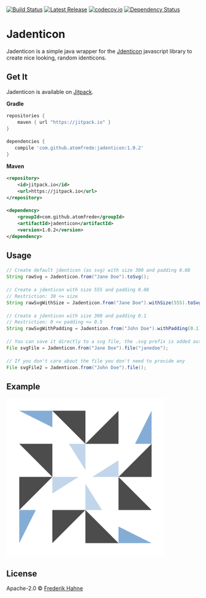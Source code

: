 [![Build Status](https://travis-ci.org/atomfrede/jadenticon.svg?branch=master)](https://travis-ci.org/atomfrede/jadenticon)
[![Latest Release](https://jitpack.io/v/atomfrede/jadenticon.svg?style=flat-square)](https://jitpack.io/#atomfrede/jadenticon)
[![codecov.io](https://codecov.io/github/atomfrede/jadenticon/coverage.svg?branch=master)](https://codecov.io/github/atomfrede/jadenticon?branch=master)
[![Dependency Status](https://www.versioneye.com/user/projects/56ce019e6b21e5003abcd54c/badge.svg?style=flat)](https://www.versioneye.com/user/projects/56ce019e6b21e5003abcd54c)

# Jadenticon

Jadenticon is a simple java wrapper for the [Jdenticon](https://jdenticon.com/) javascript library to create nice looking, random identicons.

## Get It

Jadenticon is available on [Jitpack](https://jitpack.io/).

**Gradle**

```groovy
repositories {
    maven { url "https://jitpack.io" }
}

dependencies {
   compile 'com.github.atomfrede:jadenticon:1.0.2'
}
```

**Maven**

```xml
<repository>
    <id>jitpack.io</id>
    <url>https://jitpack.io</url>
</repository>

<dependency>
    <groupId>com.github.atomfrede</groupId>
	<artifactId>jadenticon</artifactId>
	<version>1.0.2</version>
</dependency>
```

## Usage

```java
// Create default jdenticon (as svg) with size 300 and padding 0.08
String rawSvg = Jadenticon.from("Jane Doe").toSvg();

// Create a jdenticon with size 555 and padding 0.08
// Restriction: 30 <= size
String rawSvgWithSize = Jadenticon.from("Jane Doe").withSize(555).toSvg();

// Create a jdenticon with size 300 and padding 0.1
// Restriction: 0 <= padding <= 0.5
String rawSvgWithPadding = Jadenticon.from("John Doe").withPadding(0.1);

// You can save it directly to a svg file, the .svg prefix is added automatically
File svgFile = Jadenticon.from("Jane Doe").file("janedoe");

// If you don't care about the file you don't need to provide any
File svgFile2 = Jadenticon.from("John Doe").file();

```

## Example

![example jdenticon][example]

[example]: https://github.com/atomfrede/jadenticon/raw/master/example.png "Sample identicon"

## License

Apache-2.0 © [Frederik Hahne](http://atomfrede.github.io/shiny-adventure/)
